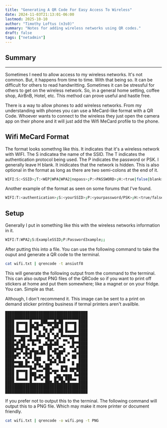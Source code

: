 ```yaml
---
title: "Generating A QR Code For Easy Access To Wireless"
date: 2024-11-03T21:13:01-06:00
lastmod: 2025-10-10
author: "Timothy Loftus (n3s0)"
summary: "Notes for adding wireless networks using QR codes."
draft: false
tags: ["netadmin"]
---
```


## Summary
---

Sometimes I need to allow access to my wireless networks. It's not common. But,
it happens from time to time. With that being so. It can be difficult for others
to read handwritting. Sometimes it can be stressful for others to get on the
wireless network. So, in a general home setting, coffee shop, AirBnB, Hotel,
etc. This method can prove useful and hastle free.

There is a way to allow phones to add wireless networks. From my understanding 
with phones you can use a MeCard-like format with a QR Code. Whoever wants to
connect to the wireless they just open the camera app on their phone and it will
just add the Wifi MeCard profile to the phone.
 
## Wifi MeCard Format

The format looks somethng like this. It indicates that it's a wireless
network with WIFI. The S indicatea the name of the SSID. The T indicates the
authentication protocol being used. The P indicates the password or PSK. I
generally leave H blank. It inidicates that the network is hidden. This is also
optional in the format as long as there are two semi-colons at the end of it.

```sh
WIFI:S:<SSID>;T:<WEP|WPA|WPA2|nopass>;P:<PASSWORD>;H:<true|false|blank>;;
```

Another example of the format as seen on some forums that I've found.

```sh
WIFI:T:<authentication>;S:<yourSSID>;P:<yourpassword/PSK>;H:<true/false>;
```

## Setup

Generally I put in something like this with the wireless networks information
in it.

```sh
WIFI:T:WPA2;S:ExampleSSID;P:Password3xample;;
```

After putting this into a file. You can use the following command to take the
ouput and generate a QR code to the terminal.

```sh
cat wifi.txt | qrencode -t ansiutf8
```

This will generate the following output from the command to the terminal. This
can also output PNG files of the QRCode so if you want to print off stickers at
home and put them somewhere; like a magnet or on your fridge. You can. Simple as
that.

Although, I don't recommend it. This image can be sent to a print on demand
sticker printing business if termal printers aren't availble.

```qrcode
█████████████████████████████████████
█████████████████████████████████████
████ ▄▄▄▄▄ █ ▄▄ ███▄▄▄█▄██ ▄▄▄▄▄ ████
████ █   █ ██▄█▀▀▄ ▀▀▄██ █ █   █ ████
████ █▄▄▄█ █ ▀▀▄ ▀█ █▀  ██ █▄▄▄█ ████
████▄▄▄▄▄▄▄█ ▀▄█▄█ █ ▀▄█ █▄▄▄▄▄▄▄████
████▄ ▄██ ▄█▄▄█▄  ▀█▄▄▀▄▀ ▄▄ ▀█  ████
████▄█▀▄█ ▄ █▄ ▀ ▄█▄█▄██  ▄ ▀ █▀▀████
████▄█▄█▀█▄ ▄  ██  ██ ▄▄▀▀▄  ▀▀▄▀████
████▀▄▄▀▄█▄█▀██▄██ █ ▀█▄██▀ ▄ ▀▀▄████
█████▀▄ ▄▀▄█ █▄▄   █▀▄ ██ ▄▀  ██ ████
████▄▄▄▄ █▄ ▄▀█▀ ▄ ▀█▄█ █▄█ ▀ ▄  ████
████▄▄██▄█▄▄ █▀█▄ ██▀  ▀ ▄▄▄  ▀ █████
████ ▄▄▄▄▄ █▀▀▄▄▄▀██▀▄▄▄ █▄█ ██▀█████
████ █   █ ███ ▄▄ ██▀ ▀▄▄ ▄▄▄▄ █▄████
████ █▄▄▄█ █ █▀▀▄▀██  █▀██ ███▄▄ ████
████▄▄▄▄▄▄▄█▄▄▄▄▄▄███▄██▄██▄█▄▄▄▄████
█████████████████████████████████████
█████████████████████████████████████
```

If you prefer not to output this to the terminal. The following command will
output this to a PNG file. Which may make it more printer or document friendly.

```sh
cat wifi.txt | qrencode -o wifi.png -t PNG
```

